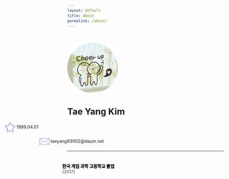 ```yaml
---
layout: default
title: About
permalink: /about/
---
```

<div class="row">
    <img class="col-md-4" style="width :163px; height: 163px; margin-top:2rem;" src="/assets/img/sunforest99.png"/>
    <div class="col-md-8 about-me text-center">
        <h1><strong>Tae Yang Kim</strong></h1>
        <p style="margin-left: -200px;">
            <img style="width: 32px; height 32px; vertical-align: middle;" src="/assets/img/about-img/star.png"/>
            1999.04.01
        </p>
        <p style="margin-left: -90px;">
            <img style="width: 32px; height 32px; vertical-align: middle;" src="/assets/img/about-img/mail.png"/>
            taeyang93002@daum.net<br>
        </p>
    </div>
</div>
<hr class="hr-style center" style="--content:'</>';">

<div class="row">
    <div class="col-md-4" id="left-about">
            <div class="col-md vl">
                <div class="circle"></div>
                <ul style="position: absolute; margin-top: 1.5rem; list-style:none; margin-left: -40px;">
                    <li><strong>한국 게임 과학 고등학교 졸업 </strong></li>
                    <li style="color: gray;">(2017)</li>
                </ul>
            </div>
            <div class="col-md vl">
                <div class="circle"></div>
                <ul style="position: absolute; margin-top: 1.5rem; list-style:none; margin-left: -40px;">
                    <li><strong>한국 게임 과학 고등학교 졸업 </strong></li>
                    <li style="color: gray;">(2017)</li>
                </ul>
            </div>
            <div class="col-md vl">
                <div class="circle"></div>
                <ul style="position: absolute; margin-top: 1.5rem; list-style:none; margin-left: -40px;">
                    <li><strong>한국 게임 과학 고등학교 졸업 </strong></li>
                    <li style="color: gray;">(2017)</li>
                </ul>
            </div>
            <div class="col-md vl">
                <div class="circle"></div>
                <ul style="position: absolute; margin-top: 1.5rem; list-style:none; margin-left: -40px;">
                    <li><strong>한국 게임 과학 고등학교 졸업 </strong></li>
                    <li style="color: gray;">(2017)</li>
                </ul>
            </div>
    </div>
    <div class="col-md-8" id="right-about">
    </div>
</div>